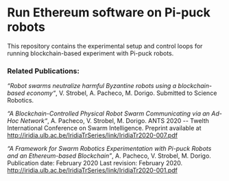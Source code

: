 # Run Ethereum software on Pi-puck robots

This repository contains the experimental setup and control loops for running blockchain-based experiment with Pi-puck robots.


### Related Publications:

_“Robot swarms neutralize harmful Byzantine robots using a blockchain-based economy“_, V. Strobel, A. Pacheco, M. Dorigo. Submitted to Science Robotics.

_“A Blockchain-Controlled Physical Robot Swarm Communicating via an Ad-Hoc Network“_, A. Pacheco, V. Strobel, M. Dorigo. ANTS 2020 -- Twelth International Conference on Swarm Intelligence.
Preprint available at http://iridia.ulb.ac.be/IridiaTrSeries/link/IridiaTr2020-007.pdf

_“A Framework for Swarm Robotics Experimentation with Pi-puck Robots and an Ethereum-based Blockchain”_, A. Pacheco, V. Strobel, M. Dorigo.
Publication date: February 2020 Last revision: February 2020. 
http://iridia.ulb.ac.be/IridiaTrSeries/link/IridiaTr2020-001.pdf
